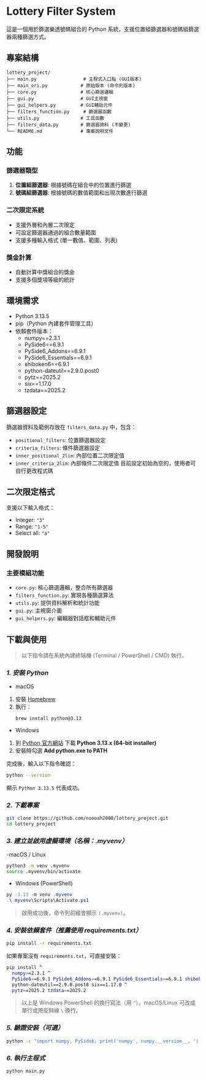 # Lottery Filter System

這是一個用於篩選樂透號碼組合的 Python 系統，支援位置組篩選器和號碼組篩選器兩種篩選方式。

## 專案結構

```
lottery_project/
├── main.py                 # 主程式入口點 (GUI版本)
├── main_ori.py            # 原始版本 (命令列版本)
├── core.py                # 核心篩選邏輯
├── gui.py                 # GUI主視窗
├── gui_helpers.py         # GUI輔助元件
├── filters_function.py     # 篩選器函數
├── utils.py               # 工具函數
├── filters_data.py        # 篩選器資料 (不變更)
└── README.md              # 專案說明文件
```

## 功能

### 篩選器類型
1. **位置組篩選器**: 根據號碼在組合中的位置進行篩選
2. **號碼組篩選器**: 根據號碼的數值範圍和出現次數進行篩選

### 二次限定系統
- 支援外層和內層二次限定
- 可設定篩選器通過的組合數量範圍
- 支援多種輸入格式 (單一數值、範圍、列表)

### 獎金計算
- 自動計算中獎組合的獎金
- 支援多個獎項等級的統計


## 環境需求
- Python 3.13.5
- pip（Python 內建套件管理工具）
- 依賴套件版本：
  - numpy==2.3.1
  - PySide6==6.9.1
  - PySide6_Addons==6.9.1
  - PySide6_Essentials==6.9.1
  - shiboken6==6.9.1
  - python-dateutil==2.9.0.post0
  - pytz==2025.2
  - six==1.17.0
  - tzdata==2025.2


## 篩選器設定

篩選器資料及範例存放在 `filters_data.py` 中，包含：
- `positional_filters`: 位置篩選器設定
- `criteria_filters`: 條件篩選器設定
- `inner_positional_2lim`: 內部位置二次限定值
- `inner_criteria_2lim`: 內部條件二次限定值
目前設定初始為空的，使用者可自行更改程式碼

## 二次限定格式

支援以下輸入格式：
- Integer: `"3"`
- Range: `"1-5"`
- Select all: `"a"`

## 開發說明

### 主要模組功能
- `core.py`: 核心篩選邏輯，整合所有篩選器
- `filters_function.py`: 實現各種篩選算法
- `utils.py`: 提供資料解析和統計功能
- `gui.py`: 主視窗介面
- `gui_helpers.py`: 編輯器對話框和輔助元件


## 下載與使用
> 以下指令請在系統內建終端機 (Terminal / PowerShell / CMD) 執行。

### ***1. 安裝 Python***
- macOS
1. 安裝 [Homebrew](https://brew.sh/)
2. 執行：
   ~~~bash
   brew install python@3.13
   ~~~

- Windows
1. 到 [Python 官方網站](https://www.python.org/downloads/windows/) 下載 **Python 3.13.x (64-bit installer)**
2. 安裝時勾選 **Add python.exe to PATH**

完成後，輸入以下指令確認：
~~~bash
python --version
~~~
顯示 `Python 3.13.5` 代表成功。

### ***2. 下載專案***
~~~bash
git clone https://github.com/noooah2000/lottery_project.git
cd lottery_project
~~~

### ***3. 建立並啟用虛擬環境（名稱：.myvenv）***
-macOS / Linux
~~~bash
python3 -m venv .myvenv
source .myvenv/bin/activate
~~~

- Windows (PowerShell)
~~~powershell
py -3.13 -m venv .myvenv
.\.myvenv\Scripts\Activate.ps1
~~~

> 啟用成功後，命令列前綴會顯示 `(.myvenv)`。

### ***4. 安裝依賴套件（推薦使用 requirements.txt）***
~~~bash
pip install -r requirements.txt
~~~

如果專案沒有 `requirements.txt`，可直接安裝：
~~~bash
pip install ^
  numpy==2.3.1 ^
  PySide6==6.9.1 PySide6_Addons==6.9.1 PySide6_Essentials==6.9.1 shiboken6==6.9.1 ^
  python-dateutil==2.9.0.post0 six==1.17.0 ^
  pytz==2025.2 tzdata==2025.2
~~~
> 以上是 Windows PowerShell 的換行寫法（用 `^`）。macOS/Linux 可改成單行或用反斜線 `\` 換行。

### ***5. 驗證安裝（可選）***
~~~bash
python -c "import numpy, PySide6; print('numpy', numpy.__version__, '| PySide6', PySide6.__version__)"
~~~

### ***6. 執行主程式***
~~~bash
python main.py
~~~